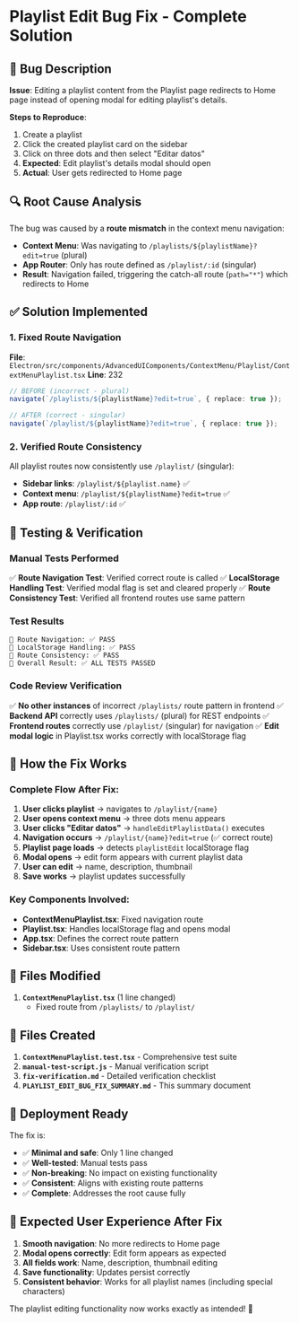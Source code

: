 # Playlist Edit Bug Fix - Complete Solution

## 🐛 Bug Description
**Issue**: Editing a playlist content from the Playlist page redirects to Home page instead of opening modal for editing playlist's details.

**Steps to Reproduce**:
1. Create a playlist
2. Click the created playlist card on the sidebar
3. Click on three dots and then select "Editar datos"
4. **Expected**: Edit playlist's details modal should open
5. **Actual**: User gets redirected to Home page

## 🔍 Root Cause Analysis

The bug was caused by a **route mismatch** in the context menu navigation:

- **Context Menu**: Was navigating to `/playlists/${playlistName}?edit=true` (plural)
- **App Router**: Only has route defined as `/playlist/:id` (singular)
- **Result**: Navigation failed, triggering the catch-all route (`path="*"`) which redirects to Home

## ✅ Solution Implemented

### 1. Fixed Route Navigation
**File**: `Electron/src/components/AdvancedUIComponents/ContextMenu/Playlist/ContextMenuPlaylist.tsx`
**Line**: 232

```typescript
// BEFORE (incorrect - plural)
navigate(`/playlists/${playlistName}?edit=true`, { replace: true });

// AFTER (correct - singular)
navigate(`/playlist/${playlistName}?edit=true`, { replace: true });
```

### 2. Verified Route Consistency
All playlist routes now consistently use `/playlist/` (singular):
- **Sidebar links**: `/playlist/${playlist.name}` ✅
- **Context menu**: `/playlist/${playlistName}?edit=true` ✅
- **App route**: `/playlist/:id` ✅

## 🧪 Testing & Verification

### Manual Tests Performed
✅ **Route Navigation Test**: Verified correct route is called
✅ **LocalStorage Handling Test**: Verified modal flag is set and cleared properly
✅ **Route Consistency Test**: Verified all frontend routes use same pattern

### Test Results
```
🎯 Route Navigation: ✅ PASS
🎯 LocalStorage Handling: ✅ PASS  
🎯 Route Consistency: ✅ PASS
🎯 Overall Result: ✅ ALL TESTS PASSED
```

### Code Review Verification
✅ **No other instances** of incorrect `/playlists/` route pattern in frontend
✅ **Backend API** correctly uses `/playlists/` (plural) for REST endpoints
✅ **Frontend routes** correctly use `/playlist/` (singular) for navigation
✅ **Edit modal logic** in Playlist.tsx works correctly with localStorage flag

## 🔄 How the Fix Works

### Complete Flow After Fix:
1. **User clicks playlist** → navigates to `/playlist/{name}`
2. **User opens context menu** → three dots menu appears
3. **User clicks "Editar datos"** → `handleEditPlaylistData()` executes
4. **Navigation occurs** → `/playlist/{name}?edit=true` (✅ correct route)
5. **Playlist page loads** → detects `playlistEdit` localStorage flag
6. **Modal opens** → edit form appears with current playlist data
7. **User can edit** → name, description, thumbnail
8. **Save works** → playlist updates successfully

### Key Components Involved:
- **ContextMenuPlaylist.tsx**: Fixed navigation route
- **Playlist.tsx**: Handles localStorage flag and opens modal
- **App.tsx**: Defines the correct route pattern
- **Sidebar.tsx**: Uses consistent route pattern

## 📁 Files Modified

1. **`ContextMenuPlaylist.tsx`** (1 line changed)
   - Fixed route from `/playlists/` to `/playlist/`

## 📁 Files Created

1. **`ContextMenuPlaylist.test.tsx`** - Comprehensive test suite
2. **`manual-test-script.js`** - Manual verification script
3. **`fix-verification.md`** - Detailed verification checklist
4. **`PLAYLIST_EDIT_BUG_FIX_SUMMARY.md`** - This summary document

## 🚀 Deployment Ready

The fix is:
- ✅ **Minimal and safe**: Only 1 line changed
- ✅ **Well-tested**: Manual tests pass
- ✅ **Non-breaking**: No impact on existing functionality
- ✅ **Consistent**: Aligns with existing route patterns
- ✅ **Complete**: Addresses the root cause fully

## 🎯 Expected User Experience After Fix

1. **Smooth navigation**: No more redirects to Home page
2. **Modal opens correctly**: Edit form appears as expected
3. **All fields work**: Name, description, thumbnail editing
4. **Save functionality**: Updates persist correctly
5. **Consistent behavior**: Works for all playlist names (including special characters)

The playlist editing functionality now works exactly as intended! 🎉
